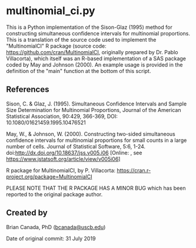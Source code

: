 # multinomial_ci.py

This is a Python implementation of the Sison-Glaz (1995) method for 
constructing simultaneous confidence intervals for multinomial proportions. 
This is a translation of the source code used to implement the "MultinomialCI" 
R package (source code: https://github.com/cran/MultinomialCI, originally
prepared by Dr. Pablo Villacorta), which itself was an R-based implementation 
of a SAS package coded by May and Johnson (2000).
An example usage is provided in the definition of the "main" function at
the bottom of this script.

## References
Sison, C. &  Glaz, J. (1995). Simultaneous Confidence Intervals and 
   Sample Size Determination for Multinomial Proportions, Journal of the 
   American Statistical Association, 90:429, 366-369, 
   DOI: 10.1080/01621459.1995.10476521
   
May, W., & Johnson, W. (2000). Constructing two-sided simultaneous confidence 
   intervals for multinomial proportions for small counts in a large number of 
   cells. Journal of Statistical Software, 5:6, 1-24. 
   doi:http://dx.doi.org/10.18637/jss.v005.i06
   [Online: , see https://www.jstatsoft.org/article/view/v005i06]
   
R package for MultinomialCI, by P. Villacorta:
https://cran.r-project.org/package=MultinomialCI
   
PLEASE NOTE THAT THE R PACKAGE HAS A MINOR BUG which has been reported
to the original package author.

## Created by
Brian Canada, PhD (bcanada@uscb.edu) 

Date of original commit: 31 July 2019

